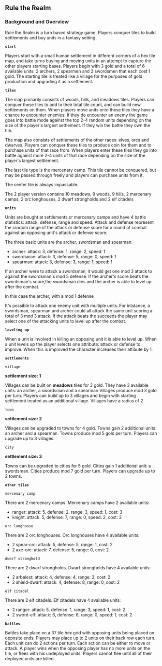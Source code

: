 ## Rule the Realm

### Background and Overview

Rule the Realm is a turn based strategy game. Players conquer tiles to build settlements and buy units in a fantasy
setting.

**`start`**

Players start with a small human settlement in different corners of a hex tile map, and take turns buying and
moving units in an attempt to capture the other players starting bases. Players begin with 3 gold and a total of 6
available units: 2 archers, 2 spearmen and 2 swordsmen that each cost 1 gold. The starting tile is treated like a 
village for the purposes of gold production and upgrading it as a settlement.

**`tiles`**

The map primarily consists of woods, hills, and meadows tiles. Players can conquer these tiles to add to their total
tile count, and can build new settlements on them. When players move units onto these tiles they have a chance to
encounter enemies. If they do encounter an enemy the game goes into battle mode against the top 2-4 random units
depending on the size of the player's largest settlement. If they win the battle they own the tile.

The map also consists of settlements of the other races: elves, orcs and dwarves. Players can conquer these tiles to
produce coin for them and to purchase units of that race from. When players enter these tiles they go into battle 
against more 2-4 units of that race depending on the size of the player's largest settlement.

The last tile type is the mercenary camp. This tile cannot be conquered, but may be passed through freely and players
can purchase units from it.

The center tile is always impassable.

The 2 player version contains 10 meadows, 9 woods, 9 hills, 2 mercenary camps, 2 orc longhouses, 2 dwarf strongholds
and 2 elf citadels

**`units`**

Units are bought at settlements or mercenary camps and have 4 battle statistics: attack, defense, range and speed.
Attack and defense represent the random range of the attack or defense score for a round of combat against an 
opposing unit's attack or defense score.

The three basic units are the archer, swordsman and spearman:
* archer: attack: 3, defense: 1, range: 2, speed: 1
* swordsman: attack: 3, defense: 5, range: 0, speed: 1
* spearman: attack: 3, defense: 3, range: 1, speed: 1

If an archer were to attack a swordsman, it would get one mod 3 attack to against the swordsman's mod 5
defense. If the archer's score beats the swordsman's score,the swordsman dies and the archer is able to level up
after the combat.

In this case the archer, with a mod 1 defense

It's possible to attack one enemy unit with multiple units. For intstance, a swordsman, spearman and archer could all
attack the same unit scoring a total of 3 mod 3 attack. If the attack beats the succeeds the player may select one of
the attacking units to level up after the combat.

**`leveling up`**

When a unit is involved in killing an opposing unit it is able to level up. When a unit levels up the player selects
one attribute: attack or defense to improve. When this is improved the character increases their attibute by 1.

**`settlements`**

`village`

**settlement size: 1**

Villages can be built on **meadows** tiles for 3 gold. They have 3 available units: an archer, a swordsman and a spearman
Villages produce mod 3 gold per turn. Players can build up to 3 villages and begin with starting settlement treated as an
additional village. Villages have a radius of 2.

`town`

**settlement size: 2**

Villages can be upgraded to towns for 4 gold. Towns gain 2 additional units: an archer and a spearman. Towns produce mod 5 
gold per turn. Players can upgrade up to 3 villages.

`city`

**settlement size: 3**

Towns can be upgraded to cities for 5 gold. Cities gain 1 additional unit: a swordsman. Cities produce mod 7 gold per turn.
Players can upgrade up to 2 towns.

**`other tiles`**

`mercenary camp`

There are 2 mercenary camps. Mercenary camps have 2 available units:
* ranger: attack: 5, defense: 2, range: 3, speed: 1, cost: 3
* knight: attack: 5, defense: 7, range: 0, speed: 2, cost: 3


`orc longhouse`

There are 2 orc longhouses. Orc longhouses have 4 available units:
* 2 spear-orc: attack: 5, defense: 5, range: 1, cost: 2
* 2 axe-orc: attack: 7, defense: 5, range: 0, cost: 2

`dwarf stronghold`

There are 2 dwarf strongholds. Dwarf strongholds have 4 available units:
* 2 arbalest: attack: 4, defense: 4, range: 2, cost: 2
* 2 shield-dwarf: attack: 4, defense: 8, range: 0, cost: 2

`elf citadel`

There are 2 elf citadels. Elf citadels have 4 available units:
* 2 ranger: attack: 5, defense: 1, range: 3, speed: 1, cost: 2
* 2 sword-elf: attack: 6, defense: 6, range: 0, speed: 1, cost: 2

**`battles`**

Battles take place on a 37 tile hex grid with opposing units being placed on opposite ends. Players may place up
to 2 units on their back row each turn. Each unit can do 2 actions per turn. Each action can be either to move or
attack. A player wins when the opposing player has no more units on the tile, or flees with his undeployed units.
Players cannot flee until all of their deployed units are killed.



